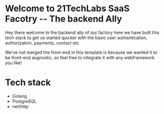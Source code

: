 # Welcome to 21TechLabs SaaS Facotry -- The backend Ally

Hey there welcome to the backend ally of our factory here we have built this tech stack to get us started quicker with the basic user authentication, authorization, payments, contact etc

We've not merged the front-end in this template is because we wanted it to be front-end augnostic, so feel free to integrate it with any webframework you like!

# Tech stack

- Golang
- PostgreSQL
- net/http